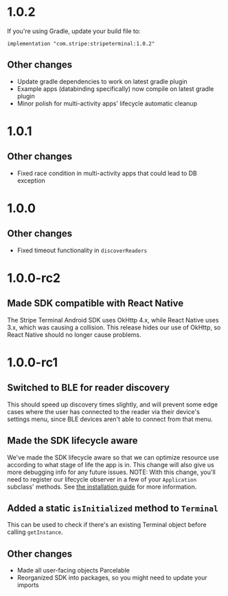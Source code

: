 # 1.0.2

If you're using Gradle, update your build file to:

```
implementation "com.stripe:stripeterminal:1.0.2"
```

## Other changes
- Update gradle dependencies to work on latest gradle plugin
- Example apps (databinding specifically) now compile on latest gradle plugin
- Minor polish for multi-activity apps' lifecycle automatic cleanup

# 1.0.1

## Other changes
- Fixed race condition in multi-activity apps that could lead to DB exception

# 1.0.0

## Other changes
- Fixed timeout functionality in `discoverReaders`

# 1.0.0-rc2

## Made SDK compatible with React Native
The Stripe Terminal Android SDK uses OkHttp 4.x, while React Native uses 3.x, which was causing a
collision. This release hides our use of OkHttp, so React Native should no longer cause problems.

# 1.0.0-rc1

## Switched to BLE for reader discovery
This should speed up discovery times slightly, and will prevent some edge cases where the user has
connected to the reader via their device's settings menu, since BLE devices aren't able to connect
from that menu.

## Made the SDK lifecycle aware
We've made the SDK lifecycle aware so that we can optimize resource use according to what stage of
life the app is in. This change will also give us more debugging info for any future issues.
NOTE: With this change, you'll need to register our lifecycle observer in a few of your
`Application` subclass' methods. See [the installation guide](https://github.com/stripe/stripe-terminal-android#installation)
for more information.

## Added a static `isInitialized` method to `Terminal`
This can be used to check if there's an existing Terminal object before calling `getInstance`.

## Other changes
- Made all user-facing objects Parcelable
- Reorganized SDK into packages, so you might need to update your imports
